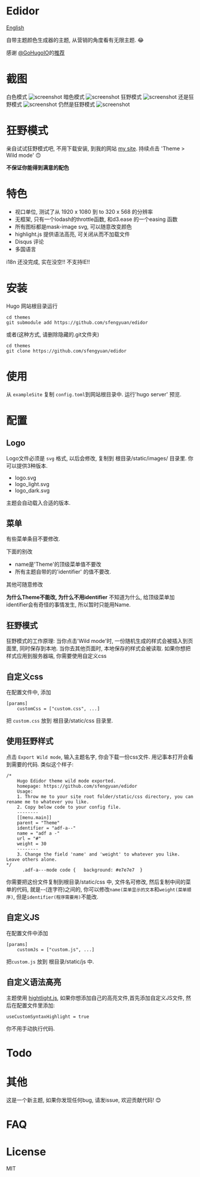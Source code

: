 # Edidor
[English](https://github.com/sfengyuan/edidor/blob/master/README.md)

自带主题颜色生成器的主题, 从营销的角度看有无限主题. 😂

感谢 [@GoHugoIO](https://twitter.com/GoHugoIO)的[推荐](https://twitter.com/GoHugoIO/status/1127175277673631744)

# 截图
白色模式
![screenshot](https://raw.githubusercontent.com/sfengyuan/edidor/master/images/screenshot.png)
暗色模式
![screenshot](https://raw.githubusercontent.com/sfengyuan/edidor/master/images/dark.png)
狂野模式
![screenshot](https://raw.githubusercontent.com/sfengyuan/edidor/master/images/wild_mode.png)
还是狂野模式
![screenshot](https://raw.githubusercontent.com/sfengyuan/edidor/master/images/wild_mode2.png)
仍然是狂野模式
![screenshot](https://raw.githubusercontent.com/sfengyuan/edidor/master/images/wild_mode3.png)

# 狂野模式
亲自试试狂野模式吧, 不用下载安装, 到我的网站 [my site](https://sunfy.xyz/). 持续点击 'Theme > Wild mode' 🙃

**不保证你能得到满意的配色**

# 特色

- 视口单位, 测试了从 1920 x 1080 到 to 320 x 568 的分辨率
- 无框架, 只有一个lodash的throttle函数, 和d3.ease 的一个easing 函数
- 所有图标都是mask-image svg, 可以随意改变颜色
- highlight.js 提供语法高亮, 可关闭从而不加载文件
- Disqus 评论
- 多国语言

i18n 还没完成, 实在没空!!
不支持IE!!

# 安装
Hugo 网站根目录运行

```
cd themes
git submodule add https://github.com/sfengyuan/edidor
```
或者(这种方式, 请删除隐藏的.git文件夹)
```
cd themes
git clone https://github.com/sfengyuan/edidor
```

# 使用

 从 `exampleSite` 复制 `config.toml`到网站根目录中. 运行'hugo server' 预览.

# 配置

## Logo

Logo文件必须是 `svg` 格式, 以后会修改, 复制到 根目录/static/images/ 目录里. 你可以提供3种版本.

- logo.svg
- logo_light.svg
- logo_dark.svg

主题会自动载入合适的版本.

## 菜单
有些菜单条目不要修改.

下面的别改
- name是'Theme'的顶级菜单值不要改
- 所有主题自带的的'identifier' 的值不要改.

其他可随意修改

**为什么Theme不能改, 为什么不用identifier**
不知道为什么, 给顶级菜单加identifier会有奇怪的事情发生, 所以暂时只能用Name.

## 狂野模式
狂野模式的工作原理: 当你点击'Wild mode'时, 一份随机生成的样式会被插入到页面里, 同时保存到本地. 当你去其他页面时, 本地保存的样式会被读取. 如果你想把样式应用到服务器端, 你需要使用自定义css

## 自定义css

在配置文件中, 添加
```
[params]
    customCss = ["custom.css", ...]
```
把 `custom.css` 放到 根目录/static/css 目录里.

## 使用狂野样式
点击 `Export Wild mode`, 输入主题名字, 你会下载一份css文件. 用记事本打开会看到需要的代码.
类似这个样子:
```
/*
    Hugo Edidor theme wild mode exported.
    homepage: https://github.com/sfengyuan/edidor
    Usage:
    1. Throw me to your site root folder/static/css directory, you can rename me to whatever you like.
    2. Copy below code to your config file.
    --------
    [[menu.main]]
    parent = "Theme"
    identifier = "adf-a--"
    name = "adf a -"
    url = "#"
    weight = 30
    --------
    3. Change the field 'name' and 'weight' to whatever you like. Leave others alone.
*/
      .adf-a---mode code {   background: #e7e7e7  }
```

你需要把这份文件复制到根目录/static/css 中, 文件名可修改, 然后复制中间的菜单的代码, 就是--(连字符)之间的, 你可以修改`name(菜单显示的文本`和`weight(菜单顺序)`, 但是`identifier(程序需要用)`不能改.

## 自定义JS

在配置文件中添加
```
[params]
    customJs = ["custom.js", ...]
```
把`custom.js` 放到 根目录/static/js 中.

## 自定义语法高亮

主题使用 [hightlight.js](https://highlightjs.org/), 如果你想添加自己的高亮文件,首先添加自定义JS文件, 然后在配置文件里添加:

```
useCustomSyntaxHighlight = true
```
你不用手动执行代码.

# Todo

# 其他
这是一个新主题, 如果你发现任何bug, 请发issue, 欢迎贡献代码! 😊

# FAQ

# License
MIT
